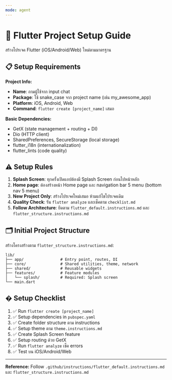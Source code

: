 ```yaml
---
mode: agent
---
```


# 🚀 Flutter Project Setup Guide

สร้างโปรเจค Flutter (iOS/Android/Web) ใหม่ตามมาตรฐาน

## 📋 Setup Requirements

**Project Info:**
- **Name**: ถามผู้ใช้จาก input chat
- **Package**: ใช้ snake_case จาก project name (เช่น my_awesome_app)
- **Platform**: iOS, Android, Web
- **Command**: `flutter create [project_name]` เสมอ

**Basic Dependencies:**
- GetX (state management + routing + DI)
- Dio (HTTP client)
- SharedPreferences, SecureStorage (local storage)
- flutter_i18n (internationalization)
- flutter_lints (code quality)

## ⚠️ Setup Rules

1. **Splash Screen**: ทุกครั้งเปิดแอปต้องมี Splash Screen ก่อนไปหน้าหลัก
2. **Home page**: ต้องสร้างหน้า Home page และ navigation bar 5 menu (bottom nav 5 menu)
3. **New Project Only**: สร้างโปรเจคใหม่เสมอ ห้ามแก้ไขโปรเจคเดิม
4. **Quality Check**: รัน `flutter analyze` และเช็คตาม `checklist.md`
5. **Follow Architecture**: ยึดตาม `flutter_default.instructions.md` และ `flutter_structure.instructions.md`

## 🗂️ Initial Project Structure

สร้างโครงสร้างตาม `flutter_structure.instructions.md`:

```
lib/
├── app/                # Entry point, routes, DI
├── core/               # Shared utilities, theme, network
├── shared/             # Reusable widgets
├── features/           # Feature modules
│   └── splash/         # Required: Splash screen
└── main.dart
```

## � Setup Checklist

1. ✅ Run `flutter create [project_name]`
2. ✅ Setup dependencies in `pubspec.yaml`
3. ✅ Create folder structure ตาม instructions
4. ✅ Setup theme ตาม `theme.instructions.md`
5. ✅ Create Splash Screen feature
6. ✅ Setup routing ด้วย GetX
7. ✅ Run `flutter analyze` เช็ค errors
8. ✅ Test บน iOS/Android/Web

---

**Reference:** Follow `.github/instructions/flutter_default.instructions.md` และ `flutter_structure.instructions.md`
